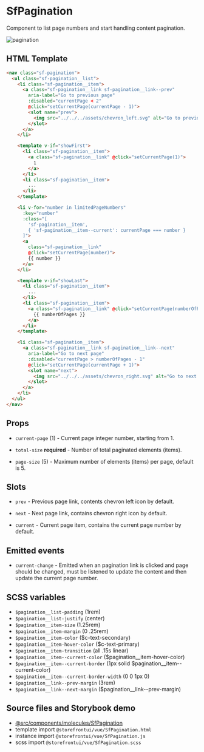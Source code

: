 # SfPagination

<!-- Write about general purpose of the component. Include screenshot (to be replaced with a live example once we migrate to vuepress) -->

Component to list page numbers and start handling content pagination.

![pagination](https://screenshotscdn.firefoxusercontent.com/images/6b8c6357-8464-43ba-8dd7-159044bf37bb.png)

## HTML Template

<!-- Just paste HTML template. It's much better description than any other code -->

````html
<nav class="sf-pagination">
  <ul class="sf-pagination__list">
    <li class="sf-pagination__item">
      <a class="sf-pagination__link sf-pagination__link--prev"
        aria-label="Go to previous page"
        :disabled="currentPage < 2"
        @click="setCurrentPage(currentPage - 1)">
        <slot name="prev">
          <img src="../../../assets/chevron_left.svg" alt="Go to previous page" class="sf-pagination__icon"/>
        </slot>
      </a>
    </li>

    <template v-if="showFirst">
      <li class="sf-pagination__item">
        <a class="sf-pagination__link" @click="setCurrentPage(1)">
          1
        </a>
      </li>
      <li class="sf-pagination__item">
        ...
      </li>
    </template>

    <li v-for="number in limitedPageNumbers"
      :key="number"
      :class="[
        'sf-pagination__item',
        { 'sf-pagination__item--current': currentPage === number }
      ]">
      <a
        class="sf-pagination__link"
        @click="setCurrentPage(number)">
        {{ number }}
      </a>
    </li>

    <template v-if="showLast">
      <li class="sf-pagination__item">
        ...
      </li>
      <li class="sf-pagination__item">
        <a class="sf-pagination__link" @click="setCurrentPage(numberOfPages)">
          {{ numberOfPages }}
        </a>
      </li>
    </template>

    <li class="sf-pagination__item">
      <a class="sf-pagination__link sf-pagination__link--next"
        aria-label="Go to next page"
        :disabled="currentPage > numberOfPages - 1"
        @click="setCurrentPage(currentPage + 1)">
        <slot name="next">
          <img src="../../../assets/chevron_right.svg" alt="Go to next page" class="sf-pagination__icon"/>
        </slot>
      </a>
    </li>
  </ul>
</nav>
````

## Props

<!--Write down props and their purpose -->

- `current-page` (1) - Current page integer number, starting from 1.

- `total-size` **required** - Number of total paginated elements (items).

- `page-size` (5) - Maximum number of elements (items) per page, default is 5.

## Slots

<!-- Describe slots and their purpose -->

- `prev` - Previous page link, contents chevron left icon by default.

- `next` - Next page link, contains chevron right icon by default.

- `current` - Current page item, contains the current page number by default.

## Emitted events

- `current-change` - Emitted when an pagination link is clicked and
page should be changed, must be listened to update the content and
then update the current page number.

## SCSS variables

<!-- Write down SCSS variables available for configuration -->

- `$pagination__list-padding` (1rem)
- `$pagination__list-justify` (center)
- `$pagination__item-size` (1.25rem)
- `$pagination__item-margin` (0 .25rem)
- `$pagination__item-color` ($c-text-secondary)
- `$pagination__item-hover-color` ($c-text-primary)
- `$pagination__item-transition` (all .15s linear)
- `$pagination__item--current-color` ($pagination__item-hover-color)
- `$pagination__item--current-border` (1px solid $pagination__item--current-color)
- `$pagination__item--current-border-width` (0 0 1px 0)
- `$pagination__link--prev-margin` (3rem)
- `$pagination__link--next-margin` ($pagination__link--prev-margin)

## Source files and Storybook demo

- [@src/components/molecules/SfPagination](https://github.com/DivanteLtd/storefront-ui/tree/master/src/components/molecules/SfPagination)
- template import `@storefrontui/vue/SfPagination.html`
- instance import `@storefrontui/vue/SfPagination.js`
- scss import `@storefrontui/vue/SfPagination.scss`
